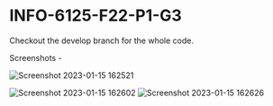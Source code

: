 # INFO-6125-F22-P1-G3
Checkout the develop branch for the whole code.

Screenshots - 

![Screenshot 2023-01-15 162521](https://user-images.githubusercontent.com/19842120/212568112-66951818-9033-447c-96ad-0d02eb44324d.png)

![Screenshot 2023-01-15 162602](https://user-images.githubusercontent.com/19842120/212568130-c4df3b10-daaf-4a59-b790-070337a0e38a.png)
![Screenshot 2023-01-15 162626](https://user-images.githubusercontent.com/19842120/212568146-feed053a-260f-4644-b2ee-a8924099da8f.png)
